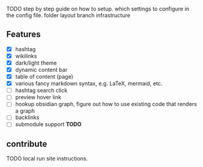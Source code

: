 
TODO step by step guide on how to setup.
which settings to configure in the config file.
folder layout
branch infrastructure

## Features
- [x] hashtag
- [x] wikilinks
- [x] dark/light theme
- [x] dynamic content bar
- [x] table of content (page)
- [x] various fancy markdown syntax, e.g. LaTeX, mermaid, etc.
- [ ] hashtag search click
- [ ] preview hover link
- [ ] hookup obsidian graph, figure out how to use existing code that renders a graph
- [ ] backlinks
- [ ] submodule support **TODO**

## contribute
TODO local run site instructions.
